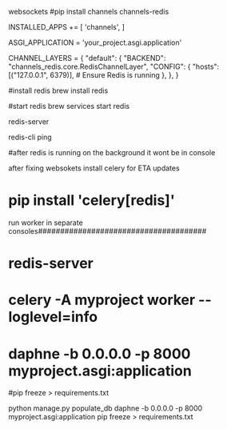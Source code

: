 



websockets
#pip install channels channels-redis

INSTALLED_APPS += [
    'channels',
]

ASGI_APPLICATION = 'your_project.asgi.application'

CHANNEL_LAYERS = {
    "default": {
        "BACKEND": "channels_redis.core.RedisChannelLayer",
        "CONFIG": {
            "hosts": [("127.0.0.1", 6379)],  # Ensure Redis is running
        },
    },
}

#install redis
   brew install redis

#start redis
   brew services start redis
   
   redis-server

   redis-cli ping

#after redis is running on the background it wont be in console


after fixing websokets install celery for ETA updates
#    pip install 'celery[redis]'


run worker in separate consoles######################################
# redis-server
# celery -A myproject worker --loglevel=info
# daphne -b 0.0.0.0 -p 8000 myproject.asgi:application



#pip freeze > requirements.txt

python manage.py populate_db 
daphne -b 0.0.0.0 -p 8000 myproject.asgi:application
pip freeze > requirements.txt